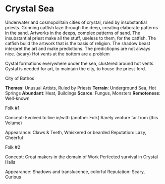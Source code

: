 Crystal Sea
===========

Underwater and cosmopolitain cities of crystal, ruled by insubstantial priests. Grinning catfish laze through the deep, creating elaborate patterns in the sand. Artworks in the deeps, complex patterns of sand. The insubstantial priest make all the stuff, useless to them, for the catfish. The catfish build the artwork that is the basis of religion. The shadow beast interpret the art and make predictions. The predictiopns are not always nice. (scary) Hot vents at the bottom are a problem

Cystal formations everywhere under the sea, clustered around hot vents. Cystal is needed for art, to maintain the city, to house the priest-lord.

City of Bathos

**Themes**: Unusual Artists, Ruled by Priests
**Terrain**: Underground Sea, Hot Springs
**Abundant**: Heat, Buildings
**Scarce**: Fungus, Monsters
**Remoteness**: Well-known

Folk #1

Concept:
Evolved to live in/with (another Folk)
Rarely venture far from (this Volume)

Appearance: Claws & Teeth, Whiskered or bearded
Reputation: Lazy, Cheerful

Folk #2

Concept:
Great makers in the domain of Work
Perfected survival in Crystal Halls

Appearance: Shadows and translucence, colorful
Reputation: Scary, Curious